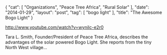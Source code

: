 {
   "cat": [
      "Organizations",
      "Peace Tree Africa",
      "Rural Solar"
   ],
   "date": "2014-01-29",
   "layout": "post",
   "tag": [
      "bogo light"
   ],
   "title": "The Awesome Bogo Light"
}

http://www.youtube.com/watch?v=wynilc-e2r0  

Tara L. Smith, Founder/President of Peace Tree Africa, describes the advantages of the solar powered Bogo Light. She reports from the tiny North West village...